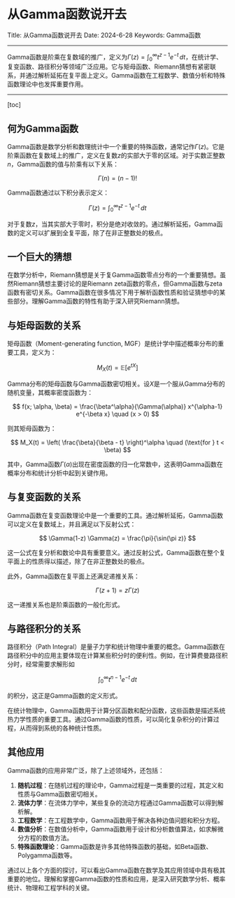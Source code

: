 # 从Gamma函数说开去

Title: 从Gamma函数说开去
Date: 2024-6-28
Keywords: Gamma函数

---

Gamma函数是阶乘在复数域的推广，定义为$\Gamma(z) = \int_0^\infty t^{z-1} e^{-t} \, dt$，在统计学、复变函数、路径积分等领域广泛应用。它与矩母函数、Riemann猜想有紧密联系，并通过解析延拓在复平面上定义。Gamma函数在工程数学、数值分析和特殊函数理论中也发挥重要作用。

---
[toc]

## 何为Gamma函数

Gamma函数是数学分析和数理统计中一个重要的特殊函数，通常记作$\Gamma(z)$。它是阶乘函数在复数域上的推广，定义在复数$z$的实部大于零的区域。对于实数正整数$n$，Gamma函数的值与阶乘有以下关系：

$$
\Gamma(n) = (n-1)!
$$

Gamma函数通过以下积分表示定义：

$$
\Gamma(z) = \int_0^\infty t^{z-1} e^{-t} \, dt
$$

对于复数$z$，当其实部大于零时，积分是绝对收敛的。通过解析延拓，Gamma函数的定义可以扩展到全复平面，除了在非正整数处的极点。

## 一个巨大的猜想

在数学分析中，Riemann猜想是关于复Gamma函数零点分布的一个重要猜想。虽然Riemann猜想主要讨论的是Riemann zeta函数的零点，但Gamma函数与zeta函数有密切关系。Gamma函数在很多情况下用于解析函数性质和验证猜想中的某些部分。理解Gamma函数的特性有助于深入研究Riemann猜想。

## 与矩母函数的关系

矩母函数（Moment-generating function, MGF）是统计学中描述概率分布的重要工具，定义为：

$$
M_X(t) = \mathbb{E}[e^{tX}]
$$

Gamma分布的矩母函数与Gamma函数密切相关。设$X$是一个服从Gamma分布的随机变量，其概率密度函数为：

$$
f(x; \alpha, \beta) = \frac{\beta^\alpha}{\Gamma(\alpha)} x^{\alpha-1} e^{-\beta x} \quad (x > 0)
$$

则其矩母函数为：

$$
M_X(t) = \left( \frac{\beta}{\beta - t} \right)^\alpha \quad (\text{for } t < \beta)
$$

其中，Gamma函数$\Gamma(\alpha)$出现在密度函数的归一化常数中，这表明Gamma函数在概率分布和统计分析中起到关键作用。

## 与复变函数的关系

Gamma函数在复变函数理论中是一个重要的工具。通过解析延拓，Gamma函数可以定义在复数域上，并且满足以下反射公式：

$$
\Gamma(1-z) \Gamma(z) = \frac{\pi}{\sin(\pi z)}
$$

这一公式在复分析和数论中具有重要意义。通过反射公式，Gamma函数在整个复平面上的性质得以描述，除了在非正整数处的极点。

此外，Gamma函数在复平面上还满足递推关系：

$$
\Gamma(z+1) = z\Gamma(z)
$$

这一递推关系也是阶乘函数的一般化形式。

## 与路径积分的关系

路径积分（Path Integral）是量子力学和统计物理中重要的概念。Gamma函数在路径积分中的应用主要体现在计算某些积分时的便利性。例如，在计算费曼路径积分时，经常需要求解形如

$$
\int_0^\infty t^{n-1} e^{-t} \, dt
$$

的积分，这正是Gamma函数的定义形式。

在统计物理中，Gamma函数用于计算分区函数和配分函数，这些函数是描述系统热力学性质的重要工具。通过Gamma函数的性质，可以简化复杂积分的计算过程，从而得到系统的各种统计性质。

## 其他应用

Gamma函数的应用非常广泛，除了上述领域外，还包括：

1. **随机过程**：在随机过程的理论中，Gamma过程是一类重要的过程，其定义和性质与Gamma函数密切相关。
2. **流体力学**：在流体力学中，某些复杂的流动方程通过Gamma函数可以得到解析解。
3. **工程数学**：在工程数学中，Gamma函数用于解决各种边值问题和积分方程。
4. **数值分析**：在数值分析中，Gamma函数用于设计和分析数值算法，如求解微分方程的数值方法。
5. **特殊函数理论**：Gamma函数是许多其他特殊函数的基础，如Beta函数、Polygamma函数等。

通过以上各个方面的探讨，可以看出Gamma函数在数学及其应用领域中具有极其重要的地位。理解和掌握Gamma函数的性质和应用，是深入研究数学分析、概率统计、物理和工程学科的关键。
